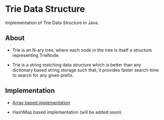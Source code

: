 # Trie Data Structure

Implementation of Trie Data Structure in Java.

## About

- Trie is an N-ary tree, where each node in the tree is itself a structure representing TrieNode.

- Trie is a string matching data structure which is better than any dictionary based string storage such that, it provides faster search-time to search for any given prefix.

## Implementation

- [Array based implementation](https://github.com/abhishek-bits/trie-data-structure/blob/master/src/trie/TrieUsingArray.java)

- HashMap based implementation (will be added soon).